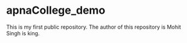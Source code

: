 # apnaCollege_demo
This is my first public repository.
The author of this repository is Mohit Singh is king.
